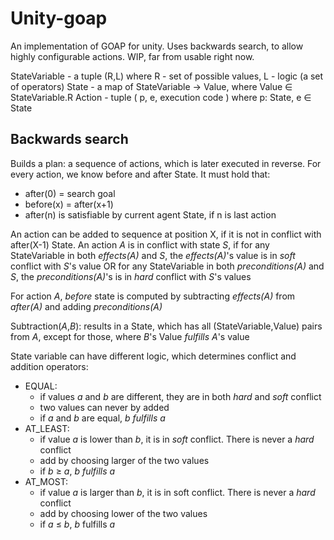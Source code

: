 # Unity-goap
An implementation of GOAP for unity. Uses backwards search, to allow highly configurable actions. WIP, far from usable right now.


StateVariable - a tuple (R,L) where R - set of possible values, L - logic (a set of operators)
State - a map of StateVariable → Value, where Value ∈ StateVariable.R
Action - tuple ( p, e, execution code ) where p: State, e ∈ State

## Backwards search
Builds a plan: a sequence of actions, which is later executed in reverse. For every action, we know before and after State. It must hold that:
* after(0) = search goal
* before(x) = after(x+1)
* after(n) is satisfiable by current agent State, if n is last action

An action can be added to sequence at position X, if it is not in conflict with after(X-1) State.
An action *A* is in conflict with state *S*, if for any StateVariable in both *effects(A)* and *S*, the *effects(A)*'s value is in *soft* conflict with *S*'s value OR for any StateVariable in both *preconditions(A)* and *S*, the *preconditions(A)*'s is in *hard* conflict with *S*'s values

For action *A*, *before* state is computed by subtracting *effects(A)* from *after(A)* and adding *preconditions(A)*

Subtraction(*A*,*B*): results in a State, which has all (StateVariable,Value) pairs from *A*, except for those, where *B*'s Value *fulfills* *A*'s value

State variable can have different logic, which determines conflict and addition operators:
* EQUAL: 
  *  if values *a* and *b* are different, they are in both *hard* and *soft* conflict
  *  two values can never by added
  *  if *a* and *b* are equal, *b* *fulfills* *a*
* AT_LEAST:
  *  if value *a* is lower than *b*, it is in *soft* conflict. There is never a *hard* conflict
  *  add by choosing larger of the two values
  *  if *b* ≥ *a*, *b* *fulfills* *a*
* AT_MOST: 
  *  if value *a* is larger than *b*, it is in soft conflict. There is never a *hard* conflict
  *  add by choosing lower of the two values
  *  if *a* ≤ *b*, *b* fulfills *a*

